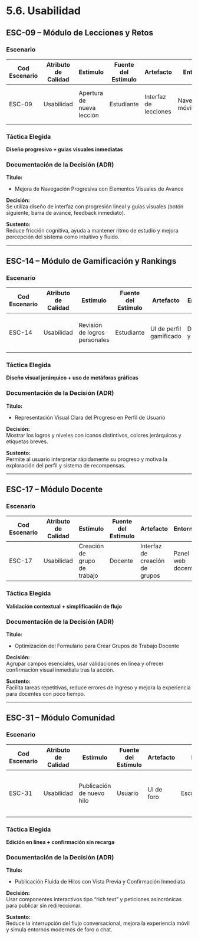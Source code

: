 # 5.6. Usabilidad


## ESC-09 – Módulo de Lecciones y Retos

### Escenario

| **Cod Escenario** | **Atributo de Calidad** | **Estímulo**                       | **Fuente del Estímulo** | **Artefacto**             | **Entorno**          | **Respuesta**                                 | **Medida de Respuesta**         |
|------------------|--------------------------|------------------------------------|--------------------------|----------------------------|-----------------------|-----------------------------------------------|----------------------------------|
| ESC-09           | Usabilidad               | Apertura de nueva lección          | Estudiante               | Interfaz de lecciones      | Navegación móvil     | Mostrar botón “Siguiente lección” y feedback  | Usuario avanza en ≤ 2 seg        |

### Táctica Elegida

**Diseño progresivo + guías visuales inmediatas**

### Documentación de la Decisión (ADR)

**Título:**  
- Mejora de Navegación Progresiva con Elementos Visuales de Avance

**Decisión:**  
Se utiliza diseño de interfaz con progresión lineal y guías visuales (botón siguiente, barra de avance, feedback inmediato).

**Sustento:**  
Reduce fricción cognitiva, ayuda a mantener ritmo de estudio y mejora percepción del sistema como intuitivo y fluido.

---

## ESC-14 – Módulo de Gamificación y Rankings

### Escenario

| **Cod Escenario** | **Atributo de Calidad** | **Estímulo**                      | **Fuente del Estímulo** | **Artefacto**             | **Entorno**        | **Respuesta**                            | **Medida de Respuesta**       |
|------------------|--------------------------|-----------------------------------|--------------------------|----------------------------|---------------------|------------------------------------------|-------------------------------|
| ESC-14           | Usabilidad               | Revisión de logros personales     | Estudiante               | UI de perfil gamificado    | Desktop y móvil     | Mostrar puntos, nivel y logros claramente | Reconocimiento de info en ≤ 3 seg |

### Táctica Elegida

**Diseño visual jerárquico + uso de metáforas gráficas**

### Documentación de la Decisión (ADR)

**Título:**  
- Representación Visual Clara del Progreso en Perfil de Usuario

**Decisión:**  
Mostrar los logros y niveles con iconos distintivos, colores jerárquicos y etiquetas breves.

**Sustento:**  
Permite al usuario interpretar rápidamente su progreso y motiva la exploración del perfil y sistema de recompensas.

---

## ESC-17 – Módulo Docente

### Escenario

| **Cod Escenario** | **Atributo de Calidad** | **Estímulo**                        | **Fuente del Estímulo** | **Artefacto**                   | **Entorno**        | **Respuesta**                               | **Medida de Respuesta**       |
|------------------|--------------------------|-------------------------------------|--------------------------|----------------------------------|---------------------|---------------------------------------------|-------------------------------|
| ESC-17           | Usabilidad               | Creación de grupo de trabajo        | Docente                  | Interfaz de creación de grupos   | Panel web docente   | Validar campos y confirmar creación         | Acción completada en ≤ 5 clics |

### Táctica Elegida

**Validación contextual + simplificación de flujo**

### Documentación de la Decisión (ADR)

**Título:**  
- Optimización del Formulario para Crear Grupos de Trabajo Docente

**Decisión:**  
Agrupar campos esenciales, usar validaciones en línea y ofrecer confirmación visual inmediata tras la acción.

**Sustento:**  
Facilita tareas repetitivas, reduce errores de ingreso y mejora la experiencia para docentes con poco tiempo.

---

## ESC-31 – Módulo Comunidad

### Escenario

| **Cod Escenario** | **Atributo de Calidad** | **Estímulo**                     | **Fuente del Estímulo** | **Artefacto**        | **Entorno**          | **Respuesta**                               | **Medida de Respuesta**         |
|------------------|--------------------------|----------------------------------|--------------------------|-----------------------|------------------------|----------------------------------------------|----------------------------------|
| ESC-31           | Usabilidad               | Publicación de nuevo hilo        | Usuario                  | UI de foro            | Escritorio/móvil      | Mostrar vista previa y publicar sin recarga  | Feedback en ≤ 100 ms, post en ≤ 300 ms |

### Táctica Elegida

**Edición en línea + confirmación sin recarga**

### Documentación de la Decisión (ADR)

**Título:**  
- Publicación Fluida de Hilos con Vista Previa y Confirmación Inmediata

**Decisión:**  
Usar componentes interactivos tipo “rich text” y peticiones asincrónicas para publicar sin redireccionar.

**Sustento:**  
Reduce la interrupción del flujo conversacional, mejora la experiencia móvil y simula entornos modernos de foro o chat.

